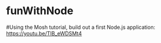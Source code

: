 # funWithNode
#Using the Mosh tutorial, build out a first Node.js application:
https://youtu.be/TlB_eWDSMt4
